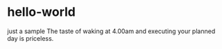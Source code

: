 # hello-world
just a sample
The taste of waking at 4.00am and executing your planned day is priceless.
